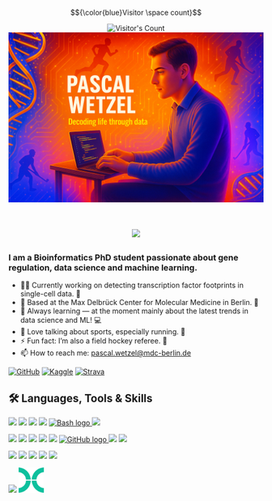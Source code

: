 <div align="center"> 
  <p>$${\color{blue}Visitor \space count}$$</p>
  <img src="https://profile-counter.glitch.me/PascalWetzel/count.svg" alt="Visitor's Count" />
</div>

<img src="https://github.com/PascalWetzel/PascalWetzel/blob/main/Banner/github_banner_orange_blue.png" alt="Banner of a bioinformatics PhD student">

<h1 align="center">
    <img src="https://readme-typing-svg.demolab.com?font=Inter&size=48&duration=5000&pause=1000&color=FFA500&center=true&vCenter=true&width=500&height=70&lines=Hi+There!+%F0%9F%91%8B;I'm+Pascal!" />
</h1>

### I am a Bioinformatics PhD student passionate about gene regulation, data science and machine learning.

- 👨‍💻 Currently working on detecting transcription factor footprints in single-cell data. 👣
- 🏢 Based at the Max Delbrück Center for Molecular Medicine in Berlin. 🧬
- 🌱 Always learning — at the moment mainly about the latest trends in data science and ML! 💻
- 💬 Love talking about sports, especially running. 🏃
- ⚡ Fun fact: I’m also a field hockey referee. 🏑
- 📫 How to reach me: [pascal.wetzel@mdc-berlin.de](mailto:pascal.wetzel@mdc-berlin.de)

[![GitHub](https://img.shields.io/badge/github-%23121011.svg?style=for-the-badge&logo=github&logoColor=white)](https://github.com/PascalWetzel)
[![Kaggle](https://img.shields.io/badge/Kaggle-20BEFF?style=for-the-badge&logo=Kaggle&logoColor=white)](https://www.kaggle.com/pascalwetzel)
[![Strava](https://img.shields.io/badge/Strava-FC4C02?style=for-the-badge&logo=strava&logoColor=white)](https://www.strava.com/athletes/62772532)

## 🛠️ Languages, Tools & Skills

<!-- Programming Languages -->
<p>
  <a href="https://www.python.org/" title="Python" target="_blank">
    <img src="https://cdn.jsdelivr.net/gh/devicons/devicon@latest/icons/python/python-original.svg" width="50" /></a>
  <a href="https://www.r-project.org/" title="R" target="_blank">
    <img src="https://cdn.jsdelivr.net/gh/devicons/devicon@latest/icons/r/r-original.svg" width="50" /></a>
  <a href="https://www.java.com/" title="Java" target="_blank">
    <img src="https://cdn.jsdelivr.net/gh/devicons/devicon@latest/icons/java/java-original.svg" width="50" /></a>
  <a href="https://isocpp.org/" title="C++" target="_blank">
    <img src="https://cdn.jsdelivr.net/gh/devicons/devicon@latest/icons/cplusplus/cplusplus-original.svg" width="50" /></a>
  <a href="https://www.gnu.org/software/bash/" title="Bash" target="_blank">
    <picture>
      <source media="(prefers-color-scheme: dark)" srcset="https://cdn.simpleicons.org/gnubash/FFFFFF" width="50">
      <source media="(prefers-color-scheme: light)" srcset="https://cdn.jsdelivr.net/gh/devicons/devicon@latest/icons/bash/bash-original.svg" width=50>
      <img alt="Bash logo" src="https://cdn.jsdelivr.net/gh/devicons/devicon@latest/icons/bash/bash-original.svg" width="50">
    </picture></a>
  <a href="https://www.haskell.org/" title="Haskell" target="_blank">
    <img src="https://cdn.jsdelivr.net/gh/devicons/devicon@latest/icons/haskell/haskell-original.svg" width="50" />
  </a>
</p>

<!-- Platforms & Tools -->
<p>
  <a href="https://www.linux.org/" title="Linux" target="_blank">
    <img src="https://cdn.jsdelivr.net/gh/devicons/devicon@latest/icons/linux/linux-original.svg" width="50" /></a>
  <a href="https://ubuntu.com/" title="Ubuntu" target="_blank">
    <img src="https://cdn.jsdelivr.net/gh/devicons/devicon@latest/icons/ubuntu/ubuntu-original.svg" width="50" /></a>
  <a href="https://www.anaconda.com/" title="Anaconda" target="_blank">
    <img src="https://cdn.jsdelivr.net/gh/devicons/devicon@latest/icons/anaconda/anaconda-original.svg" width="50" /></a>
  <a href="https://jupyter.org/" title="Jupyter" target="_blank">
    <img src="https://cdn.jsdelivr.net/gh/devicons/devicon@latest/icons/jupyter/jupyter-original.svg" width="50" /></a>
  <a href="https://git-scm.com/" title="Git" target="_blank">
    <img src="https://cdn.jsdelivr.net/gh/devicons/devicon@latest/icons/git/git-original.svg" width="50" /></a>
   <a href="https://github.com/" title="GitHub" target="_blank">
    <picture>
      <source media="(prefers-color-scheme: dark)" srcset="https://cdn.simpleicons.org/github/ffffff" width="50">
      <source media="(prefers-color-scheme: light)" srcset="https://cdn.jsdelivr.net/gh/devicons/devicon@latest/icons/github/github-original.svg" width="50">
      <img alt="GitHub logo" src="https://cdn.jsdelivr.net/gh/devicons/devicon@latest/icons/github/github-original.svg" width="50">
    </picture></a>
  <a href="https://www.overleaf.com/" title="Overleaf" target="_blank">
    <img src="https://images.ctfassets.net/nrgyaltdicpt/451Wbu94Q1X3M5QIk74QLL/08e42061e965fb152a329ded74cdc3ce/overleaf-o-logo-primary.svg" height="50" /></a>
  <a href="https://www.latex-project.org/" title="LaTeX" target="_blank">
    <img src="https://raw.githubusercontent.com/latex3/branding/master/latex-project_logo/material/hummingbird.svg" height="50" /></a>
</p>

<!-- Data Science / ML -->
<p>
  <a href="https://scikit-learn.org/" title="Scikit-learn" target="_blank">
    <img src="https://cdn.jsdelivr.net/gh/devicons/devicon@latest/icons/scikitlearn/scikitlearn-original.svg" width="50" /></a>
  <a href="https://pytorch.org/" title="PyTorch" target="_blank">
    <img src="https://cdn.jsdelivr.net/gh/devicons/devicon@latest/icons/pytorch/pytorch-original.svg" width="50" /></a>
  <a href="https://www.tensorflow.org/" title="TensorFlow" target="_blank">
    <img src="https://cdn.jsdelivr.net/gh/devicons/devicon@latest/icons/tensorflow/tensorflow-original.svg" width="50" /></a>
  <a href="https://keras.io/" title="Keras" target="_blank">
    <img src="https://cdn.jsdelivr.net/gh/devicons/devicon@latest/icons/keras/keras-original.svg" width="50" /></a>
  <a href="https://www.kaggle.com/" title="Kaggle" target="_blank">
    <img src="https://cdn.jsdelivr.net/gh/devicons/devicon@latest/icons/kaggle/kaggle-original.svg" width="50" /></a>
</p>

<!-- Workflow Tools -->
<p>
  <a href="https://snakemake.github.io/" title="Snakemake" target="_blank">
    <img src="https://raw.githubusercontent.com/snakemake/snakemake-workflow-catalog/main/logo-snake.svg" width="50" /></a>
  <a href="https://www.nextflow.io/" title="Nextflow" target="_blank">
    <img src="https://raw.githubusercontent.com/nextflow-io/trademark/master/nextflow-icon.svg" width="50" /></a>
</p>

<!--
**PascalWetzel/PascalWetzel** is a ✨ _special_ ✨ repository because its `README.md` (this file) appears on your GitHub profile.

<a href="https://www.latex-project.org/" title="LaTeX" target="_blank">
    <img src="https://img.icons8.com/color/512/latex.png" width="50" /></a>
  <a href="https://www.latex-project.org/" title="LaTeX" target="_blank">
    <img src="https://cdn.simpleicons.org/latex/008080zz" width="50" /></a>
  <a href="https://www.latex-project.org/" title="LaTeX" target="_blank">
    <img src="https://www.ub.ruhr-uni-bochum.de/files/unibibliothek-bochum-template/img/logos-icons/latex-hummingbird.svg" height="50" /></a>

[![My Skills](https://skillicons.dev/icons?i=python,r,bash,anaconda,git,github,sklearn,pytorch,tensorflow&perline=3)](https://skillicons.dev)

<p align="center">
  <a href="https://skillicons.dev">
    <img src="https://skillicons.dev/icons?i=python,r,bash,anaconda,git,github,sklearn,pytorch,tensorflow&perline=3" />
  </a>
</p>

Here are some ideas to get you started:

- 👯 I’m looking to collaborate on ...
- 🤔 I’m looking for help with ...
- 😄 Pronouns: ...
-->
